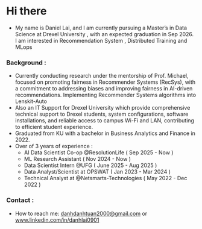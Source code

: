 # Hi there 
* My name is Daniel Lai, and I am currently pursuing a Master’s in Data Science at Drexel University , with an expected graduation in Sep 2026. I am interested in Recommendation System , Distributed Training and MLops 
### Background :
- Currently conducting research under the mentorship of Prof. Michael, focused on promoting fairness in Recommender Systems (RecSys), with a commitment to addressing biases and improving fairness in AI-driven recommendations. Implementing Recommender Systems algorithms into Lenskit-Auto
- Also an IT Support for Drexel University which provide comprehensive technical support to Drexel students,  system configurations, software installations, and reliable access to campus Wi-Fi and LAN, contributing to efficient student experience.
- Graduated from KU with a bachelor in Business Analytics and Finance in 2022.
- Over of 3 years of experience :
  * AI Data Scientist Co-op @ResolutionLife ( Sep 2025 - Now )
  * ML Research Assistant ( Nov 2024 - Now ) 
  * Data Scientist Intern @UFG ( June 2025 - Aug 2025 )
  * Data Analyst/Scientist at OPSWAT  ( Jan 2023 - Mar 2024 )  
  * Technical Analyst at @Netsmarts-Technologies ( May 2022 - Dec 2022 )
### Contact : 
- How to reach me: danhdanhtuan2000@gmail.com  or www.linkedin.com/in/danhlai0901


